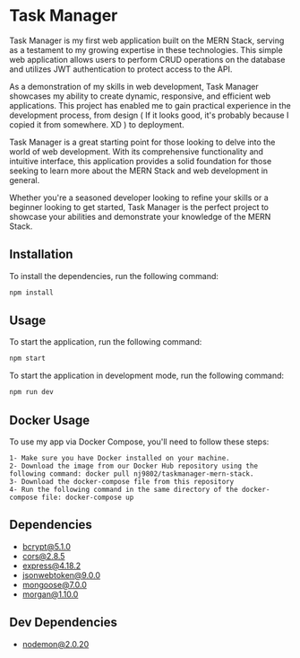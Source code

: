 # Task Manager

Task Manager is my first web application built on the MERN Stack, serving as a testament to my growing expertise in these technologies. This simple web application allows users to perform CRUD operations on the database and utilizes JWT authentication to protect access to the API.

As a demonstration of my skills in web development, Task Manager showcases my ability to create dynamic, responsive, and efficient web applications. This project has enabled me to gain practical experience in the development process, from design ( If it looks good, it's probably because I copied it from somewhere. XD ) to deployment.

Task Manager is a great starting point for those looking to delve into the world of web development. With its comprehensive functionality and intuitive interface, this application provides a solid foundation for those seeking to learn more about the MERN Stack and web development in general.

Whether you're a seasoned developer looking to refine your skills or a beginner looking to get started, Task Manager is the perfect project to showcase your abilities and demonstrate your knowledge of the MERN Stack.

## Installation

To install the dependencies, run the following command:

```bash
npm install
```

## Usage

To start the application, run the following command:

```bash
npm start
```

To start the application in development mode, run the following command:

```bash
npm run dev
```
## Docker Usage
To use my app via Docker Compose, you'll need to follow these steps:

    1- Make sure you have Docker installed on your machine.
    2- Download the image from our Docker Hub repository using the following command: docker pull nj9802/taskmanager-mern-stack.
    3- Download the docker-compose file from this repository
    4- Run the following command in the same directory of the docker-compose file: docker-compose up

## Dependencies

- bcrypt@5.1.0
- cors@2.8.5
- express@4.18.2
- jsonwebtoken@9.0.0
- mongoose@7.0.0
- morgan@1.10.0

## Dev Dependencies

- nodemon@2.0.20
